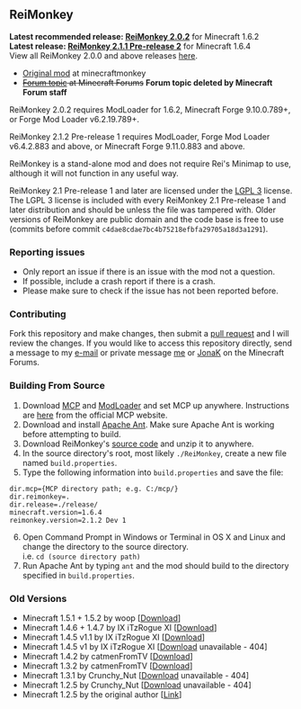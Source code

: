 ## ReiMonkey

**Latest recommended release: [ReiMonkey 2.0.2](https://github.com/TekkifyLife/ReiMonkey/releases/download/2.0.2/ReiMonkey.2.0.2.jar)** for Minecraft 1.6.2  
**Latest release: [ReiMonkey 2.1.1 Pre-release 2](https://github.com/TekkifyLife/ReiMonkey/releases/download/2.1.1pr2/ReiMonkey.2.1.1.Pre-release.2.jar)** for Minecraft 1.6.4  
View all ReiMonkey 2.0.0 and above releases [here](https://github.com/TekkifyLife/ReiMonkey/releases/).

* [Original mod](http://minecraftmonkey.wordpress.com/2012/04/24/reimonkey/) at minecraftmonkey
* ~~[Forum topic](http://www.minecraftforum.net/topic/1397908/) at Minecraft Forums~~ **Forum topic deleted by Minecraft Forum staff**

ReiMonkey 2.0.2 requires ModLoader for 1.6.2, Minecraft Forge 9.10.0.789+, or Forge Mod Loader v6.2.19.789+.

ReiMonkey 2.1.2 Pre-release 1 requires ModLoader, Forge Mod Loader v6.4.2.883 and above, or Minecraft Forge
9.11.0.883 and above.

ReiMonkey is a stand-alone mod and does not require Rei's Minimap to use, although it will not function in any useful 
way.

ReiMonkey 2.1 Pre-release 1 and later are licensed under the [LGPL 3](https://www.gnu.org/licenses/lgpl.html) license. 
The LGPL 3 license is included with every ReiMonkey 2.1 Pre-release 1 and later distribution and should be unless 
the file was tampered with. Older versions of ReiMonkey are public domain and the code base is free to use 
(commits before commit <code>c4dae8cdae7bc4b75218efbfa29705a18d3a1291</code>).

### Reporting issues

* Only report an issue if there is an issue with the mod not a question.
* If possible, include a crash report if there is a crash.
* Please make sure to check if the issue has not been reported before.


### Contributing
Fork this repository and make changes, then submit a [pull request](https://github.com/TekkifyLife/ReiMonkey/pulls) 
and I will review the changes. If you would like to access this repository directly, send a message to 
my [e-mail](mailto:tekkifylife@outlook.com) or private message [me](http://www.minecraftforum.net/user/2156440-tekkifylife/) 
or [JonaK](http://www.minecraftforum.net/user/1512157-jonak/) on the Minecraft Forums.

### Building From Source
1. Download [MCP](http://t.co/DxS376GIte) and [ModLoader](http://www.minecraftforum.net/topic/75440-v162-risugamis-mods-updated/)
and set MCP up anywhere. Instructions are [here](http://mcp.ocean-labs.de/index.php/Making_ModLoader_mods_with_MCP#Setting_up_MCP)
from the official MCP website.
2. Download and install [Apache Ant](http://ant.apache.org/). Make sure Apache Ant is working before attempting to build.
3. Download ReiMonkey's [source code](https://github.com/TekkifyLife/ReiMonkey/archive/master.zip) and unzip it to anywhere.
4. In the source directory's root, most likely `./ReiMonkey`, create a new file named `build.properties`.
5. Type the following information into `build.properties` and save the file:  
<pre><code>dir.mcp={MCP directory path; e.g. C:/mcp/}
dir.reimonkey=.
dir.release=./release/
minecraft.version=1.6.4
reimonkey.version=2.1.2 Dev 1</code></pre>
6. Open Command Prompt in Windows or Terminal in OS X and Linux and change the directory to the source directory.  
i.e. `cd (source directory path)`
7. Run Apache Ant by typing `ant` and the mod should build to the directory specified in `build.properties`.

### Old Versions

* Minecraft 1.5.1 + 1.5.2 by woop [[Download](http://www.mediafire.com/?m3j6g2vmvts7518)]  
* Minecraft 1.4.6 + 1.4.7 by IX iTzRogue XI [[Download](https://dl.dropbox.com/u/23755556/ReiMonkey/Downloads/1.4.6/ReiMonkey%20v1.1.zip)]  
* Minecraft 1.4.5 v1.1 by IX iTzRogue XI [[Download](http://goo.gl/I1YHg)]  
* Minecraft 1.4.5 v1 by IX iTzRogue XI [[Download](https://dl.dropbox.com/u/23755556/ReiMonkey/mod_ReiMonkey.class) unavailable - 404]  
* Minecraft 1.4.2 by catmenFromTV [[Download](https://dl.dropbox.com/u/36690916/ReiMonkey%5B1.4.2%5D.zip)]  
* Minecraft 1.3.2 by catmenFromTV [[Download](https://dl.dropbox.com/u/36690916/mod_ReiMonkey%5B1.3.2%5D.zip)]  
* Minecraft 1.3.1 by Crunchy_Nut [[Download](https://dl.dropbox.com/u/44164076/MinecraftMods/mod_ReiMonkey.zip) unavailable - 404]  
* Minecraft 1.2.5 by Crunchy_Nut [[Download](https://dl.dropbox.com/u/44164076/MinecraftMods/mod_ReiMonkey.zip) unavailable - 404]  
* Minecraft 1.2.5 by the original author [[Link](http://minecraftmonkey.wordpress.com/2012/04/24/reimonkey/)]
